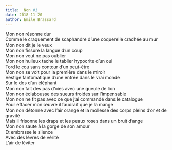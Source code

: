 ```yaml
---
title: _Non #1_
date: 2018-11-20
author: Émile Brassard
---
```


Mon non résonne dur\
Comme le craquement de scaphandre d’une coquerelle crachée au mur\
Mon non dit je le veux\
Mon non fissure la langue d’un coup\
Mon non veut ne pas oublier\
Mon non huileux tache le tablier hypocrite d’un oui\
Tord le cou sans contour d’un peut-être\
Mon non se voit pour la première dans le miroir\
Vestige fantomatique d’une entrée dans le vrai monde\
Sur le dos d’un éléphant\
Mon non fait des pas d’oies avec une gueule de lion\
Mon non éclabousse des sueurs froides sur l’impensable\
Mon non ne fit pas avec ce que j’ai commandé dans le catalogue\
Pour effacer mon œuvre il faudrait que je la mange\
Mon non détonne avec l’air orangé et la mollesse des corps pleins d’or et de gravité\
Mais il frisonne les draps et les peaux roses dans un bruit d’ange\
Mon non saute à la gorge de son amour\
Et embrasse le silence\
Avec des lèvres de vérité\
L’air de léviter
